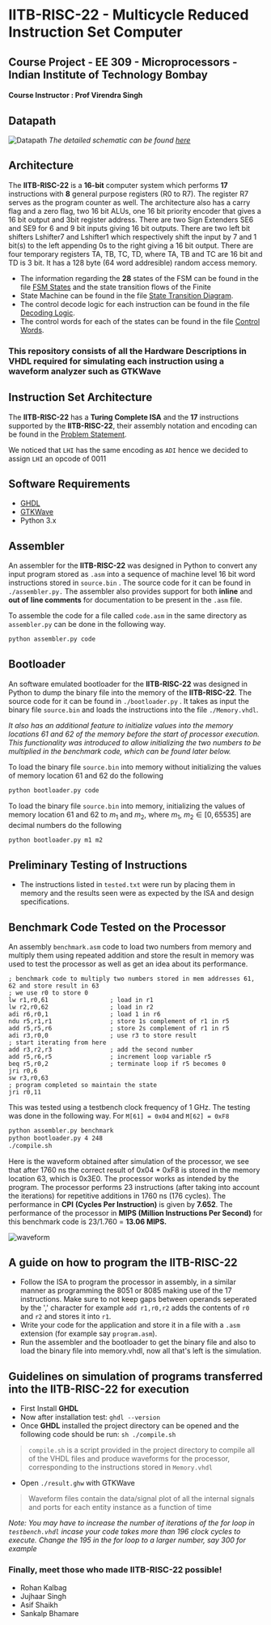 # IITB-RISC-22 - Multicycle Reduced Instruction Set Computer

## Course Project - EE 309 - Microprocessors - Indian Institute of Technology Bombay

#### Course Instructor : Prof Virendra Singh

## Datapath

![Datapath](https://user-images.githubusercontent.com/46604893/172542384-4dd88abb-9760-4340-b88e-ed07ac8a7b4d.jpg)
*The detailed schematic can be found [here](https://github.com/rohankalbag/Multicycle-RISC-Microprocessor/blob/master/Documentation/Datapath.pdf)*

## Architecture

The **IITB-RISC-22** is a **16-bit** computer system which performs **17** instructions with **8** general purpose registers (R0 to R7).  The register R7 serves as the program counter as well. The architecture also has a carry flag and a zero flag, two 16 bit ALUs, one 16 bit priority encoder that gives a 16 bit output and 3bit register address. There are two Sign Extenders SE6 and SE9 for 6 and 9 bit inputs giving 16 bit outputs. There are two left bit shifters Lshifter7 and Lshifter1 which respectively shift the input by 7 and 1 bit(s) to the left appending 0s to the right giving a 16 bit output. There are four temporary registers TA, TB, TC, TD, where TA, TB and TC are 16 bit and TD is 3 bit. It has a 128 byte (64 word addresible) random access memory.

- The information regarding the **28** states of the FSM can be
  found in the file [FSM States](https://github.com/rohankalbag/Multicycle-RISC-Microprocessor/blob/master/Documentation/FSM%20States.pdf) and the state transition flows of the Finite
- State Machine can be found in the file [State Transition Diagram](https://github.com/rohankalbag/Multicycle-RISC-Microprocessor/blob/master/Documentation/State%20Transition%20Diagram.pdf).
- The control decode logic for each instruction can be found in the file [Decoding Logic](https://github.com/rohankalbag/Multicycle-RISC-Microprocessor/blob/master/Documentation/Decoding%20Logic.pdf).
- The control words for each of the states can be found in the file [Control Words](https://github.com/rohankalbag/Multicycle-RISC-Microprocessor/blob/master/Documentation/Control%20Words.pdf).

### This repository consists of all the Hardware Descriptions in **VHDL** required for simulating each instruction using a waveform analyzer such as GTKWave

## Instruction Set Architecture

The **IITB-RISC-22** has a **Turing Complete ISA** and the **17** instructions supported by the **IITB-RISC-22**, their assembly notation and encoding can be found in the [Problem Statement](https://github.com/IITB-RISC-2022/Multicycle_RISC/blob/master/Documentation/Multicycle%20Problem%20Statement.pdf).

We noticed that `LHI` has the same encoding as `ADI` hence we decided to assign `LHI` an opcode of 0011

## Software Requirements

- [GHDL](https://github.com/ghdl/ghdl)
- [GTKWave](http://gtkwave.sourceforge.net/)
- Python 3.x

## Assembler

An assembler for the **IITB-RISC-22** was designed in Python to convert any input program stored as  `.asm` into a sequence of machine level 16 bit word instructions stored in   `source.bin` . The source code for it can be found in `./assembler.py.` The assembler also provides support for both **inline** and **out of** **line comments** for documentation to be present in the `.asm` file.

To assemble the code for a file called `code.asm` in the same directory as `assembler.py` can be done in the following way.

````bash
python assembler.py code
````

## Bootloader

An software emulated bootloader for the **IITB-RISC-22** was designed in Python to dump the binary file into the memory of the **IITB-RISC-22**. The source code for it can be found in `./bootloader.py` . It takes as input the binary file `source.bin` and loads the instructions into the file `./Memory.vhdl`.

*It also has an additional feature to initialize values into the memory locations 61 and 62 of the memory before the start of processor execution. This functionality was introduced to allow initializing the two numbers to be multiplied in the benchmark code, which can be found later below.*

To load the binary file `source.bin` into memory without initializing the values of memory location 61 and 62 do the following

```bash
python bootloader.py code
```

To load the binary file `source.bin` into memory, initializing the values of memory location 61 and 62 to $m_1$ and $m_2$, where $m_1$, $m_2 \in [0, 65535]$ are decimal numbers do the following

```bash
python bootloader.py m1 m2
```

## Preliminary Testing of Instructions

- The instructions listed in `tested.txt` were run by placing them in memory and the results seen were as expected by the ISA and design specifications.

## Benchmark Code Tested on the Processor

An assembly `benchmark.asm` code to load two numbers from memory and multiply them using repeated addition and store the result in memory was used to test the processor as well as get an idea about its performance.

```assembly
; benchmark code to multiply two numbers stored in mem addresses 61, 62 and store result in 63
; we use r0 to store 0
lw r1,r0,61                 ; load in r1
lw r2,r0,62                 ; load in r2   
adi r6,r0,1                 ; load 1 in r6
ndu r5,r1,r1                ; store 1s complement of r1 in r5
add r5,r5,r6                ; store 2s complement of r1 in r5
adi r3,r0,0                 ; use r3 to store result
; start iterating from here
add r3,r2,r3                ; add the second number
add r5,r6,r5                ; increment loop variable r5
beq r5,r0,2                 ; terminate loop if r5 becomes 0
jri r0,6
sw r3,r0,63
; program completed so maintain the state
jri r0,11
```

This was tested using a testbench clock frequency of 1 GHz. The testing was done in the following way. For `M[61] = 0x04` and `M[62] = 0xF8`

```bash
python assembler.py benchmark
python bootloader.py 4 248
./compile.sh
```

Here is the waveform obtained after simulation of the processor, we see that after 1760 ns the correct result of 0x04 * 0xF8 is stored in the memory location 63, which is 0x3E0. The processor works as intended by the program. The processor performs 23 instructions (after taking into account the iterations) for repetitive additions in 1760 ns (176 cycles). The performance in **CPI** **(Cycles Per Instruction)** is given by **7.652**. The performance of the processor in **MIPS (Million Instructions Per Second)** for this benchmark code is 23/1.760 = **13.06 MIPS.**

![waveform](https://user-images.githubusercontent.com/46604893/206925634-02138695-b235-4c67-b971-2cbd52549b26.jpg)


## A guide on how to program the IITB-RISC-22

- Follow the ISA to program the processor in assembly, in a similar manner as programming the 8051 or 8085 making use of the 17 instructions. Make sure to not keep gaps between operands seperated by the ',' character for example `add r1,r0,r2` adds the contents of `r0` and `r2` and stores it into `r1`.
- Write your code for the application and store it in a file with a `.asm` extension (for example say `program.asm`).
- Run the assembler and the bootloader to get the binary file and also to load the binary file into memory.vhdl, now all that's left is the simulation.

## Guidelines on simulation of programs transferred into the IITB-RISC-22 for execution

- First Install **GHDL**
- Now after installation test: `ghdl --version`
- Once **GHDL** installed the project directory can be opened and the following code should be run: `sh ./compile.sh`

> `compile.sh` is a script provided in the project directory to compile all of the VHDL files and produce waveforms for the processor, corresponding to the instructions stored in `Memory.vhdl`

- Open `./result.ghw` with GTKWave

> Waveform files contain the data/signal plot of all the internal signals and ports for each entity instance as a function of time

*Note: You may have to increase the number of iterations of the for loop in `testbench.vhdl` incase your code takes more than 196 clock cycles to execute. Change the 195 in the for loop to a larger number, say 300 for example*

### Finally, meet those who made IITB-RISC-22 possible!

- Rohan Kalbag
- Jujhaar Singh
- Asif Shaikh
- Sankalp Bhamare
